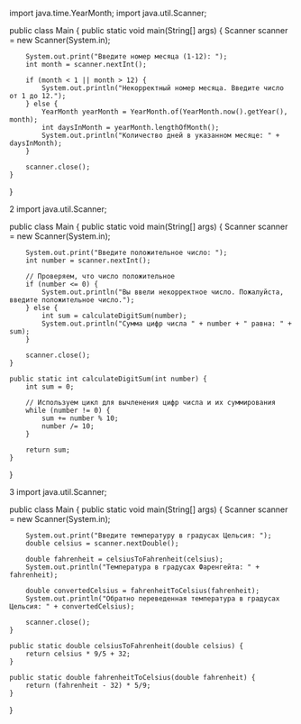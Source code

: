 import java.time.YearMonth;
import java.util.Scanner;

public class Main {
    public static void main(String[] args) {
        Scanner scanner = new Scanner(System.in);

        System.out.print("Введите номер месяца (1-12): ");
        int month = scanner.nextInt();

        if (month < 1 || month > 12) {
            System.out.println("Некорректный номер месяца. Введите число от 1 до 12.");
        } else {
            YearMonth yearMonth = YearMonth.of(YearMonth.now().getYear(), month);
            int daysInMonth = yearMonth.lengthOfMonth();
            System.out.println("Количество дней в указанном месяце: " + daysInMonth);
        }
        
        scanner.close();
    }
}





2
import java.util.Scanner;

public class Main {
    public static void main(String[] args) {
        Scanner scanner = new Scanner(System.in);

        System.out.print("Введите положительное число: ");
        int number = scanner.nextInt();

        // Проверяем, что число положительное
        if (number <= 0) {
            System.out.println("Вы ввели некорректное число. Пожалуйста, введите положительное число.");
        } else {
            int sum = calculateDigitSum(number);
            System.out.println("Сумма цифр числа " + number + " равна: " + sum);
        }

        scanner.close();
    }

    public static int calculateDigitSum(int number) {
        int sum = 0;

        // Используем цикл для вычленения цифр числа и их суммирования
        while (number != 0) {
            sum += number % 10;
            number /= 10;
        }

        return sum;
    }
}


3
import java.util.Scanner;

public class Main {
    public static void main(String[] args) {
        Scanner scanner = new Scanner(System.in);

        System.out.print("Введите температуру в градусах Цельсия: ");
        double celsius = scanner.nextDouble();

        double fahrenheit = celsiusToFahrenheit(celsius);
        System.out.println("Температура в градусах Фаренгейта: " + fahrenheit);

        double convertedCelsius = fahrenheitToCelsius(fahrenheit);
        System.out.println("Обратно переведенная температура в градусах Цельсия: " + convertedCelsius);

        scanner.close();
    }

    public static double celsiusToFahrenheit(double celsius) {
        return celsius * 9/5 + 32;
    }

    public static double fahrenheitToCelsius(double fahrenheit) {
        return (fahrenheit - 32) * 5/9;
    }
}








